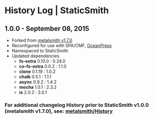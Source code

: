 # History Log | StaticSmith

## 1.0.0 - September 08, 2015
* Forked from [metalsmith v1.7.0](https://github.com/segmentio/metalsmith)
* Reconfigured for use with SPA/CMF, [OceanPress](https://github.com/codePile/OceanPress)
* Namespaced to StaticSmith
* Updated dependencies
  * **fs-extra** 0.10.0 : 0.24.0
  * **co-fs-extra** 0.0.2 : 1.1.0
  * **clone** 0.1.19 : 1.0.2
  * **chalk** 0.5.1 : 1.1.1
  * **async** 0.9.2 : 1.4.2
  * **mocha** 1.0.1 : 2.3.2
  * **is** 2.0.2 : 3.0.1

### For additional changelog History prior to StaticSmith v1.0.0 (metalsmith v1.7.0), see: [metalsmith/History](https://github.com/segmentio/metalsmith/blob/master/History.md)